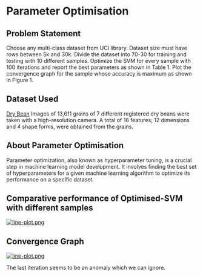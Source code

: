 # Parameter Optimisation
## Problem Statement
Choose any multi-class dataset from UCI library. Dataset size must have rows between 5k and 30k. Divide the dataset into 70-30 for training and testing with 10 different samples. Optimize the SVM for every sample with 100 iterations and report the best parameters as shown in Table 1. Plot the convergence graph for the sample whose accuracy is maximum as shown in Figure 1. 

## Dataset Used
[Dry Bean](https://archive.ics.uci.edu/dataset/602/dry+bean+dataset)
Images of 13,611 grains of 7 different registered dry beans were taken with a high-resolution camera. A total of 16 features; 12 dimensions and 4 shape forms, were obtained from the grains.

## About Parameter Optimisation
Parameter optimization, also known as hyperparameter tuning, is a crucial step in machine learning model development. It involves finding the best set of hyperparameters for a given machine learning algorithm to optimize its performance on a specific dataset.

## Comparative performance of Optimised-SVM with different samples
[![line-plot.png](https://i.postimg.cc/rmyxbh6j/line-plot.png)](https://postimg.cc/wtP1RQjR)


## Convergence Graph
[![line-plot.png](https://i.postimg.cc/rmyxbh6j/line-plot.png)](https://postimg.cc/wtP1RQjR)

The last iteration seems to be an anomaly which we can ignore.
